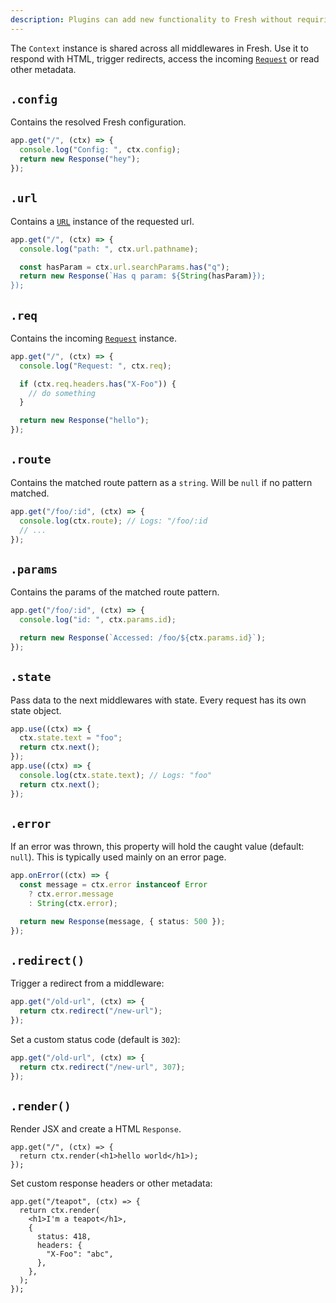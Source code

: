 ```yaml
---
description: Plugins can add new functionality to Fresh without requiring significant complexity.
---
```


The `Context` instance is shared across all middlewares in Fresh. Use it to
respond with HTML, trigger redirects, access the incoming
[`Request`](https://developer.mozilla.org/en-US/docs/Web/API/Request) or read
other metadata.

## `.config`

Contains the resolved Fresh configuration.

```ts
app.get("/", (ctx) => {
  console.log("Config: ", ctx.config);
  return new Response("hey");
});
```

## `.url`

Contains a [`URL`](https://developer.mozilla.org/en-US/docs/Web/API/URL)
instance of the requested url.

```ts
app.get("/", (ctx) => {
  console.log("path: ", ctx.url.pathname);

  const hasParam = ctx.url.searchParams.has("q");
  return new Response(`Has q param: ${String(hasParam)});
});
```

## `.req`

Contains the incoming
[`Request`](https://developer.mozilla.org/en-US/docs/Web/API/Request) instance.

```ts
app.get("/", (ctx) => {
  console.log("Request: ", ctx.req);

  if (ctx.req.headers.has("X-Foo")) {
    // do something
  }

  return new Response("hello");
});
```

## `.route`

Contains the matched route pattern as a `string`. Will be `null` if no pattern
matched.

```ts
app.get("/foo/:id", (ctx) => {
  console.log(ctx.route); // Logs: "/foo/:id
  // ...
});
```

## `.params`

Contains the params of the matched route pattern.

```ts
app.get("/foo/:id", (ctx) => {
  console.log("id: ", ctx.params.id);

  return new Response(`Accessed: /foo/${ctx.params.id}`);
});
```

## `.state`

Pass data to the next middlewares with state. Every request has its own state
object.

```ts
app.use((ctx) => {
  ctx.state.text = "foo";
  return ctx.next();
});
app.use((ctx) => {
  console.log(ctx.state.text); // Logs: "foo"
  return ctx.next();
});
```

## `.error`

If an error was thrown, this property will hold the caught value (default:
`null`). This is typically used mainly on an error page.

```ts
app.onError((ctx) => {
  const message = ctx.error instanceof Error
    ? ctx.error.message
    : String(ctx.error);

  return new Response(message, { status: 500 });
});
```

## `.redirect()`

Trigger a redirect from a middleware:

```ts
app.get("/old-url", (ctx) => {
  return ctx.redirect("/new-url");
});
```

Set a custom status code (default is `302`):

```ts
app.get("/old-url", (ctx) => {
  return ctx.redirect("/new-url", 307);
});
```

## `.render()`

Render JSX and create a HTML `Response`.

```tsx
app.get("/", (ctx) => {
  return ctx.render(<h1>hello world</h1>);
});
```

Set custom response headers or other metadata:

```tsx
app.get("/teapot", (ctx) => {
  return ctx.render(
    <h1>I'm a teapot</h1>,
    {
      status: 418,
      headers: {
        "X-Foo": "abc",
      },
    },
  );
});
```
